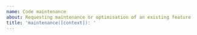 ```yaml
---
name: Code maintenance
about: Requesting maintenance or optimisation of an existing feature
title: 'maintenance([context]): '
---
```


<!-- Please use [context] in title to discribe the package related to this issue.
Valid options are; smartcloudjs, cli, discord, workflows, components, webfront, console, webdocs
smartcloud-discord context example: bug(discord): {your title here}
-->
